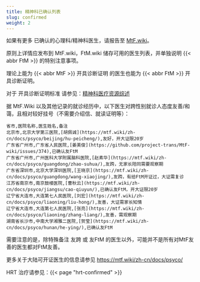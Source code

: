 ```yaml
---
title: 精神科已确认列表
slug: confirmed
weight: 2
---
```


如果有更多 已确认的心理科/精神科医生，请报告至 [MtF.wiki](https://mtf.wiki/zh-cn/docs/contributor-guide/)。

原则上详情应发布到 MtF.wiki，FtM.wiki 储存可用的医生列表，并单独说明 {{< abbr FtM >}} 的特别注意事项。

理论上能为 {{< abbr MtF >}} 开具诊断证明 的医生也能为 {{< abbr FtM >}} 开具诊断证明。

对于 开具诊断证明标准 请参见：[精神科医疗资源综述](https://mtf.wiki/zh-cn/docs/psyco/overview/)

据 MtF.Wiki 以及其他记录的就诊经历中，以下医生对跨性别就诊人态度友善/和蔼，且相对较好挂号（不需要介绍信、就读证明等）：

```csv
省市,医院名称,医生姓名,备注
北京市,北京大学第三医院,[胡佩诚](https://mtf.wiki/zh-cn/docs/psyco/beijing/hu-peicheng/),友好，开大证限20岁
广东省广州市,广东省人民医院,[姜美俊](https://github.com/project-trans/MtF-wiki/issues/374),已确认友FtM
广东省广州市,广州医科大学附属脑科医院,[赵素华](https://mtf.wiki/zh-cn/docs/psyco/guangdong/zhao-suhua/),友跨，无家长陪同需要观察期
广东省深圳市,北京大学深圳医院,[王晓京](https://mtf.wiki/zh-cn/docs/psyco/guangdong/wang-xiaojing/),友跨，有给FtM开证过，大证需复诊
江苏省南京市,南京鼓楼医院,[曹秋云](https://mtf.wiki/zh-cn/docs/psyco/jiangsu/cao-qiuyun/),已确认友FtM，开大证限20岁
辽宁省大连市,大连第七人民医院,[刘宏](https://mtf.wiki/zh-cn/docs/psyco/liaoning/liu-hong/),友善，大证需家长知情
辽宁省大连市,大连第七人民医院,[张亮](https://mtf.wiki/zh-cn/docs/psyco/liaoning/zhang-liang/),友善，需观察期
湖南省长沙市,中南大学湘雅二医院,[贺莹](https://mtf.wiki/zh-cn/docs/psyco/hunan/he-ying/),已确认友FtM
```

需要注意的是，除特殊备注 友跨 或 友FtM 的医生以外，可能并不是所有对MtF友善的医生都对FtM友善。

更多关于大陆可开证医生的信息请参见 <https://mtf.wiki/zh-cn/docs/psyco/>

HRT 治疗请参见：{{< page "hrt-confirmed" >}}
